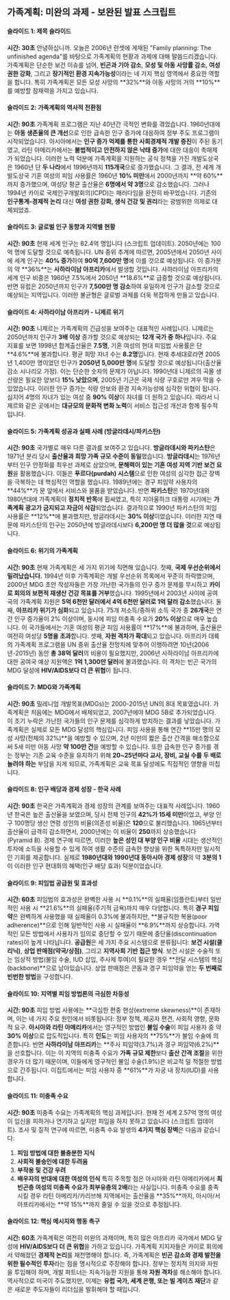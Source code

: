 ## 가족계획: 미완의 과제 - 보완된 발표 스크립트

#### 슬라이드 1: 제목 슬라이드
**시간: 30초**
안녕하십니까. 오늘은 2006년 란셋에 게재된 "Family planning: The unfinished agenda"를 바탕으로 가족계획의 현황과 과제에 대해 말씀드리겠습니다.
가족계획은 단순한 보건 이슈를 넘어, **빈곤과 기아 감소**, **모성 및 아동 사망률 감소**, **여성 권한 강화**, 그리고 **장기적인 환경 지속가능성**이라는 네 가지 핵심 영역에서 중요한 역할을 합니다. 특히 가족계획은 모든 모성 사망의 **32%**와 아동 사망의 거의 **10%**를 예방할 잠재력을 가지고 있습니다.

#### 슬라이드 2: 가족계획의 역사적 전환점
**시간: 90초**
가족계획 프로그램은 지난 40년간 극적인 변화를 겪었습니다.
1960년대에는 **아동 생존율의 큰 개선**으로 인한 급속한 인구 증가에 대응하여 정부 주도 프로그램이 시작되었습니다. 아시아에서는 **인구 증가 억제를 통한 사회경제적 개발 증진**이 주된 동기였고, 라틴 아메리카에서는 **불법적이고 안전하지 않은 낙태 증가**에 대한 대응이 촉매제가 되었습니다.
이러한 노력 덕분에 가족계획을 지원하는 공식 정책을 가진 개발도상국은 1960년 단 **두 나라**에서 1996년까지 **115개국**으로 증가했습니다.
그 결과, 전 세계 개발도상국 기혼 여성의 피임 사용률은 1960년 **10% 미만**에서 2000년까지 **약 60%**까지 증가했으며, 여성당 평균 출산율은 **6명에서 약 3명**으로 감소했습니다.
그러나 1994년 카이로 국제인구개발회의(ICPD)는 패러다임을 완전히 바꾸었습니다. 기존의 **인구통계-경제적 논리** 대신 **여성 권한 강화, 생식 건강 및 권리**라는 광범위한 의제로 대체되었죠.

#### 슬라이드 3: 글로벌 인구 동향과 지역별 현황
**시간: 90초**
현재 세계 인구는 82.4억 명입니다 (스크립트 업데이트). 2050년에는 100억 명에 도달할 것으로 예측됩니다.
UN 중위 추계에 따르면, 2005년에서 2050년 사이에 세계 인구는 **40% 증가**하여 **90억 7,600만 명**에 이를 것으로 예상됩니다. 이 증가분의 약 **36%**는 **사하라이남 아프리카**에서 발생할 것입니다.
사하라이남 아프리카의 세계 인구 비중은 1960년 7.5%에서 2050년 **18.6%**로 급증할 것으로 예상됩니다.
반면 유럽은 2050년까지 인구가 **7,500만 명 감소**하여 유일하게 인구가 감소할 것으로 예상되는 지역입니다. 이러한 불균형은 글로벌 과제를 더욱 복잡하게 만들고 있습니다.

#### 슬라이드 4: 사하라이남 아프리카 - 니제르 위기
**시간: 90초**
니제르는 가족계획의 긴급성을 보여주는 대표적인 사례입니다. 니제르는 2050년까지 인구가 **3배 이상** 증가할 것으로 예상되는 **12개 국가 중 하나**입니다.
주요 지표를 보면 1998년 합계출산율은 **7.5명**, 기혼 여성의 현대 피임법 사용률은 단 **4.6%**에 불과합니다. 평균 희망 자녀 수는 **8.2명**입니다.
현재 추세대로라면 2005년 1,400만 명이었던 인구가 **2050년 5,000만 명**에 도달할 것으로 예상됩니다(출산율 감소 시나리오 가정).
이는 단순한 숫자의 문제가 아닙니다. 1990년대 니제르의 곡물 생산량은 필요한 양보다 **15% 낮았으며**, 2005년 기근은 국제 식량 구호로만 겨우 막을 수 있었습니다. 이러한 인구 증가는 식량 안보와 환경 지속가능성에 심각한 위협이 됩니다.
심지어 4명의 자녀가 있는 여성 중 **90% 이상**이 자녀를 더 원하고 있습니다. 따라서 니제르와 같은 곳에서는 **대규모의 문화적 변화 노력**이 서비스 접근성 개선과 함께 필수적입니다.

#### 슬라이드 5: 가족계획 성공과 실패 사례 (방글라데시/파키스탄)
**시간: 90초**
국가별로 매우 다른 결과를 보여주고 있습니다.
**방글라데시와 파키스탄**은 1971년 분리 당시 **출산율과 희망 가족 규모 수준이 동일**했습니다.
**방글라데시**는 1976년부터 인구 안정화를 최우선 과제로 삼았으며, **문해력이 있는 기혼 여성 지역 기반 보건 요원**을 활용했습니다. 이들은 **푸르다(purdah) 시스템**으로 인한 여성의 심각한 접근 장벽을 극복하는 데 핵심적인 역할을 했습니다. 1989년에는 경구 피임약 사용자의 **44%**가 문 앞에서 서비스와 물품을 받았습니다.
반면 **파키스탄**은 1970년대와 1980년대에 가족계획이 **정치적 반목**에 휩싸였고, 특히 지아울하크 대통령 시기에는 **가족계획 광고가 금지되고 자금이 삭감**되었습니다.
결과적으로 1990년 파키스탄의 피임 사용률은 **12%**에 불과했지만, 방글라데시는 **30% 이상**이었습니다. 이러한 지연 때문에 파키스탄의 인구는 2050년에 방글라데시보다 **6,200만 명 더 많을 것**으로 예상됩니다.

#### 슬라이드 6: 위기의 가족계획
**시간: 90초**
현재 가족계획은 세 가지 위기에 직면해 있습니다.
첫째, **국제 우선순위에서 밀려났습니다.** 1994년 이후 가족계획은 개발 우선순위 목록에서 꾸준히 하락했으며, 2000년 MDG 초안 작성자들은 가장 가난한 국가들의 인구 증가 문제를 무시하고 **카이로 회의의 보편적 재생산 건강 목표를 거부**했습니다. 1995년에서 2003년 사이에 공여국의 가족계획 지원은 **5억 6천만 달러에서 4억 6천만 달러로 1억 달러 감소**했습니다.
둘째, **아프리카 위기가 심화**되고 있습니다. 75개 저소득/중하위 소득 국가 중 **26개국**은 연간 인구 증가율이 2% 이상이며, 동시에 피임 미충족 수요가 **20% 이상**으로 매우 높습니다. 이 국가들에서는 기혼 여성의 평균 피임 사용률이 **17%**에 불과하며, 출산율은 여전히 여성당 **5명을 초과**합니다.
셋째, **자원 격차가 확대**되고 있습니다. 아프리카 대륙의 가족계획 프로그램을 UN 중위 출산율 전망치에 맞추어 이행하려면 10년(2006년-2015년) 동안 **총 38억 달러**의 비용이 필요했지만, 2006년 사하라이남 아프리카에 대한 공여국 예상 지원액은 **1억 1,300만 달러**에 불과했습니다. 이 격차는 빈곤 국가의 MDG 달성에 **HIV/AIDS보다 더 큰 위협**이 됩니다.

#### 슬라이드 7: MDG와 가족계획
**시간: 90초**
밀레니엄 개발목표(MDGs)는 2000-2015년 UN의 8대 목표였습니다.
가족계획은 처음에는 MDG에서 배제되었고, 2007년에야 MDG 5B로 추가되었습니다. 이 초기 누락은 가난한 국가들의 인구 문제를 심각하게 방치하는 결과를 낳았습니다.
가족계획은 실제로 모든 MDG 달성의 핵심입니다. 피임 사용을 통해 연간 **15만 명의 모성 사망(전체의 32%)**을 예방할 수 있으며, 2년 미만의 짧은 출산 간격을 해소함으로써 5세 미만 아동 사망 **약 100만 건**을 예방할 수 있습니다.
또한 급속한 인구 증가를 겪는 정부는 기존 교육 수준을 유지하기 위해 **20~25년마다 교사, 장비, 교실 수를 두 배로 늘려야 하는** 부담을 지게 되므로, 가족계획은 교육 목표 달성에도 직접적인 영향을 미칩니다.

#### 슬라이드 8: 인구 배당과 경제 성장 - 한국 사례
**시간: 90초**
한국은 가족계획과 경제 성장의 관계를 보여주는 대표적 사례입니다.
1960년 한국은 높은 출산율을 보였으며, 당시 전체 인구의 **42%가 15세 미만**이었고, 부양 인구 100명당 생산 연령 성인의 비율(의존성 비율)은 **120**으로 불리했습니다.
1965년부터 출산율이 급격히 감소하면서, 2000년에는 이 비율이 **250**까지 상승했습니다 (Pyramid B).
경제 연구에 따르면, 이러한 **높은 성인 대 부양 인구 비율** 시대는 생산적인 투자에 소득을 사용할 수 있게 하여 생활 수준의 급속한 향상을 위한 독특하지만 일시적인 기회를 제공합니다.
실제로 **1980년대와 1990년대 동아시아 경제 성장**의 약 **3분의 1**이 이러한 인구 현대화의 혜택(인구 배당 효과) 덕분이었습니다.

#### 슬라이드 9: 피임법 공급원 및 효과성
**시간: 60초**
피임법의 효과성은 완벽한 사용 시 **0.1%**의 실패율(임플란트)부터 일반적인 사용 시 **21.6%**의 실패율(주기적 금욕)까지 매우 다양합니다.
특히 **경구 피임약**은 완벽하게 사용했을 때 실패율이 0.3%에 불과하지만, **불규칙한 복용(poor adherence)**으로 인해 일반적인 사용 시 실패율이 **6.9%**까지 상승합니다. 가역적인 모든 방법에서 사용자가 임의로 중단할 수 있기 때문에 중단율(discontinuation rates)이 높게 나타납니다.
**공급원**은 세 가지 주요 시스템으로 분류됩니다: **보건 시설(클리닉)**, **상업 판매점(약국/상점)**, 그리고 **지역사회 기반 접근 방식**. 보건 시설은 수술적 또는 임상적 방법(불임 수술, IUD 삽입, 주사제 투여)이 필요한 경우 **전달 시스템의 핵심(backbone)**으로 남아있습니다. 상업 판매점은 콘돔과 경구 피임약을 얻는 **두 번째로 빈번한 방법**을 구성합니다.

#### 슬라이드 10: 지역별 피임 방법론의 극심한 차등성
**시간: 90초**
피임 방법 사용에는 **극심한 편중 현상(extreme skewness)**이 존재하며, 이는 네 가지 주요 원인에서 비롯됩니다: 정부 정책, 제공자 편견, 사회적 영향, 문화적 요구.
**아시아와 라틴 아메리카**에서는 영구적인 방법인 **불임 수술**이 피임 사용자 중 약 **30% 이상**으로 압도적입니다. 특히 **인도**는 피임 사용자의 **75%**가 불임 수술에 의존합니다.
반면 **사하라이남 아프리카**는 **주사 피임약(3.7%)과 경구 피임약(6.2%)**을 선호합니다. 이는 이 지역의 미충족 수요가 **가족 규모 제한**보다 **출산 간격 조절**을 위한 경우가 더 많기 때문이며, 이들에게 영구적인 불임 수술(1.9%)은 비교적 덜 적절한 방법으로 간주됩니다.
이집트에서는 피임 사용자 중 **61%**가 자궁 내 장치(IUD)를 사용합니다.

#### 슬라이드 11: 미충족 수요
**시간: 90초**
미충족 수요는 가족계획의 핵심 과제입니다. 현재 전 세계 2.57억 명의 여성이 임신을 피하거나 연기하고 싶지만 피임을 하지 못하고 있습니다 (스크립트 업데이트).
조사 및 질적 연구에 따르면, 미충족 수요 발생의 **4가지 핵심 장벽**은 다음과 같습니다:
1.  **피임 방법에 대한 불충분한 지식**
2.  **사회적 불승인에 대한 두려움**
3.  **부작용 및 건강 우려**
4.  **배우자의 반대에 대한 여성의 인식**
특히 주목할 점은 아시아와 라틴 아메리카에서 **최빈곤층 여성의 미충족 수요가 최부유층의 2배**라는 사실입니다.
미충족 수요를 충족시킬 경우 라틴 아메리카/카리브해 지역에서는 출산율을 **35%**까지, 아시아/서아프리카에서는 **약 15%**까지 줄일 수 있을 것으로 추정됩니다.

#### 슬라이드 12: 핵심 메시지와 행동 촉구
**시간: 60초**
가족계획은 여전히 미완의 과제이며, 특히 많은 아프리카 국가에서 MDG 달성에 **HIV/AIDS보다 더 큰 위협**을 가하고 있습니다.
가족계획 지지자들은 카이로 회의에서 약해졌던 **경제적 논리**를 재천명해야 합니다. 즉, 가족계획은 **빈곤 감소와 경제 발전을 위한 필수적인 투자**라는 점을 명시적으로 주장해야 합니다.
정부는 정치적 의지와 자원을 투입해야 하며, 개발 파트너는 지속가능한 지원을 통해 **자원 격차**를 해소해야 합니다. 역사적으로 미국이 주도했지만, 이제는 **유럽 국가, 세계 은행, 또는 빌 게이츠 재단**과 같은 새로운 주도자들이 리더십을 발휘해야 할 때입니다.